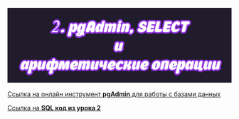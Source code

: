 ![img](https://github.com/AnatoliiBalakiriev/sql_video_course_for_beginners/blob/main/SQL-101%20Modules/Module%201/Lesson%202/images/lesson%202.png)

[Ccылка на онлайн инструмент **pgAdmin** для работы с базами данных](https://www.pgadmin.org/try/)

[Ссылка на **SQL код из урока 2**](https://raw.githubusercontent.com/AnatoliiBalakiriev/sql_video_course_for_beginners/main/SQL-101%20Modules/Module%201/Lesson%202/SQL%20%D0%BA%D0%BE%D0%B4%20%D0%B8%D0%B7%20%D1%83%D1%80%D0%BE%D0%BA%D0%B0%202.sql)
